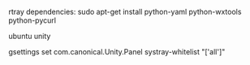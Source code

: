 rtray dependencies:
sudo apt-get install python-yaml python-wxtools python-pycurl

ubuntu unity

gsettings set com.canonical.Unity.Panel systray-whitelist "['all']"
